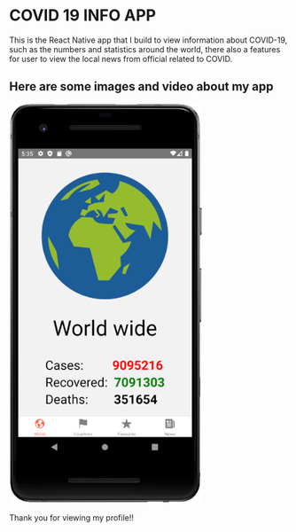 # COVID 19 INFO APP

This is the React Native app that I build to view information about COVID-19, such as the numbers and statistics around the world, there also a features for user to view the local news from official related to COVID.

## Here are some images and video about my app

<img src="https://raw.githubusercontent.com/voquanghieu28/Covid-19-React-Native/main/screenshots/1.PNG" width="350" title="hover text">


Thank you for viewing my profile!!
